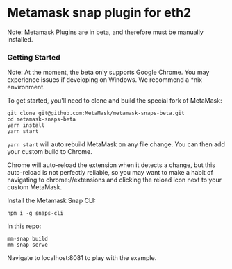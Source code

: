 # Metamask snap plugin for eth2
Note: Metamask Plugins are in beta, and therefore must be manually installed.


### Getting Started
Note: At the moment, the beta only supports Google Chrome. You may experience issues if developing on Windows. We recommend a *nix environment.

To get started, you'll need to clone and build the special fork of MetaMask:
```
git clone git@github.com:MetaMask/metamask-snaps-beta.git
cd metamask-snaps-beta
yarn install
yarn start
```
`yarn start` will auto rebuild MetaMask on any file change. You can then add your custom build to Chrome.

Chrome will auto-reload the extension when it detects a change, but this auto-reload is not perfectly reliable, so you may want to make a habit of navigating to chrome://extensions and clicking the reload icon next to your custom MetaMask.

Install the Metamask Snap CLI:
```
npm i -g snaps-cli
```

In this repo:
```
mm-snap build
mm-snap serve
```

Navigate to localhost:8081 to play with the example.